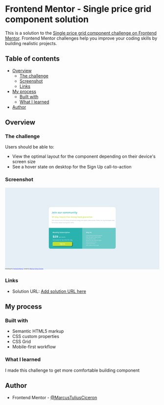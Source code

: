 # Frontend Mentor - Single price grid component solution

This is a solution to the [Single price grid component challenge on Frontend Mentor](https://www.frontendmentor.io/challenges/single-price-grid-component-5ce41129d0ff452fec5abbbc). Frontend Mentor challenges help you improve your coding skills by building realistic projects. 

## Table of contents

- [Overview](#overview)
  - [The challenge](#the-challenge)
  - [Screenshot](#screenshot)
  - [Links](#links)
- [My process](#my-process)
  - [Built with](#built-with)
  - [What I learned](#what-i-learned)
- [Author](#author)

## Overview

### The challenge

Users should be able to:

- View the optimal layout for the component depending on their device's screen size
- See a hover state on desktop for the Sign Up call-to-action

### Screenshot

![](./ksnip_20220319-174816.png)

### Links

- Solution URL: [Add solution URL here](https://marcustuliusciceron.github.io/Single-price-grid-component-challenge-hub/)

## My process

### Built with

- Semantic HTML5 markup
- CSS custom properties
- CSS Grid
- Mobile-first workflow

### What I learned

I made this challenge to get more comfortable building component

## Author

- Frontend Mentor - [@MarcusTuliusCiceron](https://www.frontendmentor.io/profile/MarcusTuliusCiceron)
